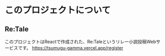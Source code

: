 # このプロジェクトについて
## Re:Tale
このプロジェクトはReactで作成された、Re:Taleというリレー小説投稿Webサービスです。
https://tsumugu-gamma.vercel.app/register

